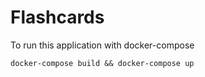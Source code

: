 # Flashcards

To run this application with docker-compose
```
docker-compose build && docker-compose up
``` 
